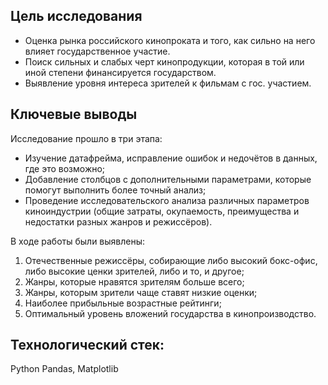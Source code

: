 ## Цель исследования

* Оценка рынка российского кинопроката и того, как сильно на него влияет государственное участие.
* Поиск сильных и слабых черт кинопродукции, которая в той или иной степени финансируется государством. 
* Выявление уровня интереса зрителей к фильмам с гос. участием.

## Ключевые выводы

Исследование прошло в три этапа:
- Изучение датафрейма, исправление ошибок и недочётов в данных, где это возможно;
- Добавление столбцов с дополнительными параметрами, которые помогут выполнить более точный анализ;
- Проведение исследовательского анализа различных параметров киноиндустрии (общие затраты, окупаемость, преимущества и недостатки разных жанров и режиссёров).

В ходе работы были выявлены:
1. Отечественные режиссёры, собирающие либо высокий бокс-офис, либо высокие ценки зрителей, либо и то, и другое;
2. Жанры, которые нравятся зрителям больше всего;
3. Жанры, которым зрители чаще ставят низкие оценки;
4. Наиболее прибыльные возрастные рейтинги;
5. Оптимальный уровень вложений государства в кинопроизводство.

## Технологический стек:
Python Pandas, Matplotlib